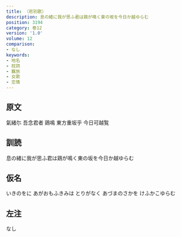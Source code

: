 ```yaml
---
title: （悲別歌）
description: 息の緒に我が思ふ君は鶏が鳴く東の坂を今日か越ゆらむ
position: 3194
category: 巻12
version: '1.0'
volume: 12
comparison:
- なし
keywords:
- 地名
- 枕詞
- 羈旅
- 女歌
- 恋情
---
```


## 原文

氣緒尓 吾念君者 鶏鳴 東方重坂乎 今日可越覧

## 訓読

息の緒に我が思ふ君は鶏が鳴く東の坂を今日か越ゆらむ

## 仮名

いきのをに あがおもふきみは とりがなく あづまのさかを けふかこゆらむ

## 左注

なし
